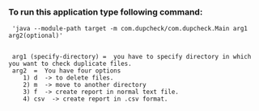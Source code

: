 ### To run this application type following command:
	
	 'java --module-path target -m com.dupcheck/com.dupcheck.Main arg1 arg2(optional)'


	 arg1 (specify-directory) =  you have to specify directory in which you want to check duplicate files. 
	 arg2  =  You have four options 
		1) d  -> to delete files.
		2) m  -> move to another directory
		3) f  -> create report in normal text file.
		4) csv  -> create report in .csv format.
